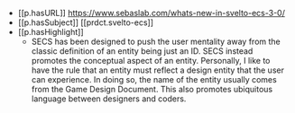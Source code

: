 


- [[p.hasURL]] https://www.sebaslab.com/whats-new-in-svelto-ecs-3-0/
- [[p.hasSubject]] [[prdct.svelto-ecs]]
- [[p.hasHighlight]]
  - SECS has been designed to push the user mentality away from the classic definition of an entity being just an ID. SECS instead promotes the conceptual aspect of an entity. Personally, I like to have the rule that an entity must reflect a design entity that the user can experience. In doing so, the name of the entity usually comes from the Game Design Document. This also promotes ubiquitous language between designers and coders. 
